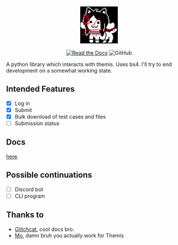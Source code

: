 <p align="center">
  <img src="docs/img/rugemmie.gif" />  
</p>
<p align="center">
<a href="https://temmies.readthedocs.io/en/latest/"><img alt="Read the Docs" src="https://img.shields.io/readthedocs/temmies"></a>
<img alt="GitHub" src="https://img.shields.io/github/license/Code-For-Groningen/temmies">
</p>

A python library which interacts with themis. Uses bs4. I'll try to end development on a somewhat working state. 

## Intended Features
* [x] Log in  
* [x] Submit
* [x] Bulk download of test cases and files
* [ ] Submission status

## Docs
[here](http://temmies.rtfd.io/).

## Possible continuations
* [ ] Discord bot
* [ ] CLI program

## Thanks to
* [Glitchcat](https://glitchcat.github.io/themis-api/), cool docs bro.
* [Mo](https://github.com/Stylo2k), damn bruh you actually work for Themis